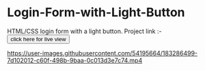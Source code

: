 # Login-Form-with-Light-Button
HTML/CSS login form with a light button.
Project link :- <a href="https://aniketttt.github.io/Login-Form-with-Light-Button.github.io/"><button>click here for live view</button>


https://user-images.githubusercontent.com/54195664/183286499-7d102012-c60f-498b-9baa-0c013d3e7c74.mp4


